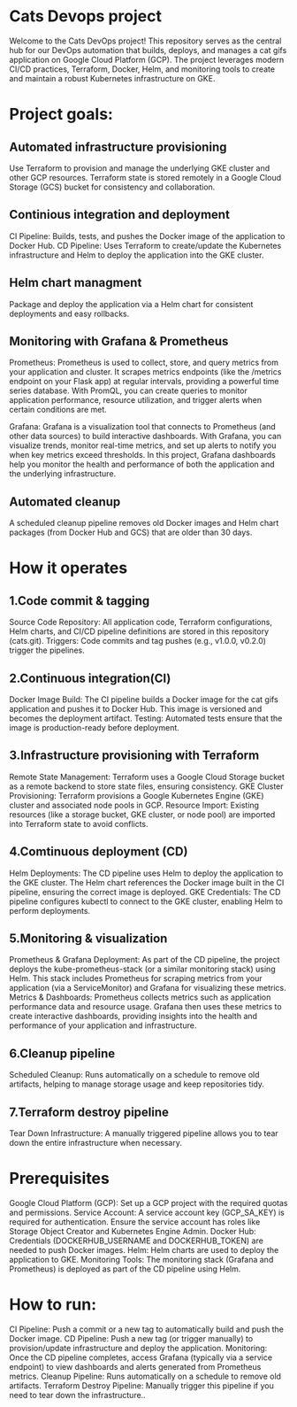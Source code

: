 # Cats Devops project

Welcome to the Cats DevOps project! This repository serves as the central hub for our DevOps automation that builds, deploys, and manages a cat gifs application on Google Cloud Platform (GCP). The project leverages modern CI/CD practices, Terraform, Docker, Helm, and monitoring tools to create and maintain a robust Kubernetes infrastructure on GKE.
# Project goals:
## Automated infrastructure provisioning 

Use Terraform to provision and manage the underlying GKE cluster and other GCP resources.
Terraform state is stored remotely in a Google Cloud Storage (GCS) bucket for consistency and collaboration.

## Continious integration and deployment

CI Pipeline: Builds, tests, and pushes the Docker image of the application to Docker Hub.
CD Pipeline: Uses Terraform to create/update the Kubernetes infrastructure and Helm to deploy the application into the GKE cluster.

## Helm chart managment

Package and deploy the application via a Helm chart for consistent deployments and easy rollbacks.

## Monitoring with Grafana & Prometheus

Prometheus:
 Prometheus is used to collect, store, and query metrics from your application and cluster. It scrapes metrics endpoints (like the /metrics endpoint on your Flask app) at regular intervals, providing a powerful time series database. With PromQL, you can create queries to monitor application performance, resource utilization, and trigger alerts when certain conditions are met.

Grafana:
 Grafana is a visualization tool that connects to Prometheus (and other data sources) to build interactive dashboards. With Grafana, you can visualize trends, monitor real-time metrics, and set up alerts to notify you when key metrics exceed thresholds. In this project, Grafana dashboards help you monitor the health and performance of both the application and the underlying infrastructure.

## Automated cleanup

A scheduled cleanup pipeline removes old Docker images and Helm chart packages (from Docker Hub and GCS) that are older than 30 days.

# How it operates
## 1.Code commit & tagging

Source Code Repository:
 All application code, Terraform configurations, Helm charts, and CI/CD pipeline definitions are stored in this repository (cats.git).
Triggers:
 Code commits and tag pushes (e.g., v1.0.0, v0.2.0) trigger the pipelines.

## 2.Continuous integration(CI)

Docker Image Build:
 The CI pipeline builds a Docker image for the cat gifs application and pushes it to Docker Hub. This image is versioned and becomes the deployment artifact.
Testing:
 Automated tests ensure that the image is production-ready before deployment.

## 3.Infrastructure provisioning with Terraform 

Remote State Management:
 Terraform uses a Google Cloud Storage bucket as a remote backend to store state files, ensuring consistency.
GKE Cluster Provisioning:
 Terraform provisions a Google Kubernetes Engine (GKE) cluster and associated node pools in GCP.
Resource Import:
 Existing resources (like a storage bucket, GKE cluster, or node pool) are imported into Terraform state to avoid conflicts.

## 4.Comtinuous deployment (CD)

Helm Deployments:
 The CD pipeline uses Helm to deploy the application to the GKE cluster. The Helm chart references the Docker image built in the CI pipeline, ensuring the correct image is deployed.
GKE Credentials:
 The CD pipeline configures kubectl to connect to the GKE cluster, enabling Helm to perform deployments.

## 5.Monitoring & visualization 

Prometheus & Grafana Deployment:
 As part of the CD pipeline, the project deploys the kube-prometheus-stack (or a similar monitoring stack) using Helm. This stack includes Prometheus for scraping metrics from your application (via a ServiceMonitor) and Grafana for visualizing these metrics.
Metrics & Dashboards:
 Prometheus collects metrics such as application performance data and resource usage. Grafana then uses these metrics to create interactive dashboards, providing insights into the health and performance of your application and infrastructure.

## 6.Cleanup pipeline

Scheduled Cleanup:
 Runs automatically on a schedule to remove old artifacts, helping to manage storage usage and keep repositories tidy.

## 7.Terraform destroy pipeline

Tear Down Infrastructure:
 A manually triggered pipeline allows you to tear down the entire infrastructure when necessary.

# Prerequisites

Google Cloud Platform (GCP):
 Set up a GCP project with the required quotas and permissions.
Service Account:
 A service account key (GCP_SA_KEY) is required for authentication. Ensure the service account has roles like Storage Object Creator and Kubernetes Engine Admin.
Docker Hub:
 Credentials (DOCKERHUB_USERNAME and DOCKERHUB_TOKEN) are needed to push Docker images.
Helm:
 Helm charts are used to deploy the application to GKE.
Monitoring Tools:
 The monitoring stack (Grafana and Prometheus) is deployed as part of the CD pipeline using Helm.

# How to run:

CI Pipeline:
 Push a commit or a new tag to automatically build and push the Docker image.
CD Pipeline:
 Push a new tag (or trigger manually) to provision/update infrastructure and deploy the application.
Monitoring:
 Once the CD pipeline completes, access Grafana (typically via a service endpoint) to view dashboards and alerts generated from Prometheus metrics.
Cleanup Pipeline:
 Runs automatically on a schedule to remove old artifacts.
Terraform Destroy Pipeline:
 Manually trigger this pipeline if you need to tear down the infrastructure..